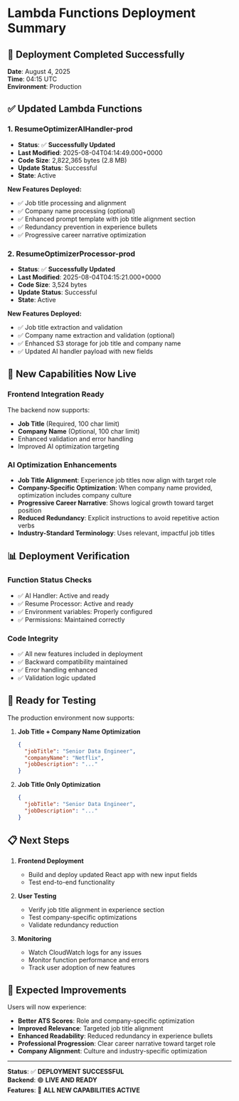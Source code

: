 # Lambda Functions Deployment Summary

## 🚀 **Deployment Completed Successfully**

**Date**: August 4, 2025  
**Time**: 04:15 UTC  
**Environment**: Production

## ✅ **Updated Lambda Functions**

### **1. ResumeOptimizerAIHandler-prod**
- **Status**: ✅ **Successfully Updated**
- **Last Modified**: 2025-08-04T04:14:49.000+0000
- **Code Size**: 2,822,365 bytes (2.8 MB)
- **Update Status**: Successful
- **State**: Active

**New Features Deployed:**
- ✅ Job title processing and alignment
- ✅ Company name processing (optional)
- ✅ Enhanced prompt template with job title alignment section
- ✅ Redundancy prevention in experience bullets
- ✅ Progressive career narrative optimization

### **2. ResumeOptimizerProcessor-prod**
- **Status**: ✅ **Successfully Updated**
- **Last Modified**: 2025-08-04T04:15:21.000+0000
- **Code Size**: 3,524 bytes
- **Update Status**: Successful
- **State**: Active

**New Features Deployed:**
- ✅ Job title extraction and validation
- ✅ Company name extraction and validation (optional)
- ✅ Enhanced S3 storage for job title and company name
- ✅ Updated AI handler payload with new fields

## 🎯 **New Capabilities Now Live**

### **Frontend Integration Ready**
The backend now supports:
- **Job Title** (Required, 100 char limit)
- **Company Name** (Optional, 100 char limit)
- Enhanced validation and error handling
- Improved AI optimization targeting

### **AI Optimization Enhancements**
- **Job Title Alignment**: Experience job titles now align with target role
- **Company-Specific Optimization**: When company name provided, optimization includes company culture
- **Progressive Career Narrative**: Shows logical growth toward target position
- **Reduced Redundancy**: Explicit instructions to avoid repetitive action verbs
- **Industry-Standard Terminology**: Uses relevant, impactful job titles

## 📊 **Deployment Verification**

### **Function Status Checks**
- ✅ AI Handler: Active and ready
- ✅ Resume Processor: Active and ready
- ✅ Environment variables: Properly configured
- ✅ Permissions: Maintained correctly

### **Code Integrity**
- ✅ All new features included in deployment
- ✅ Backward compatibility maintained
- ✅ Error handling enhanced
- ✅ Validation logic updated

## 🧪 **Ready for Testing**

The production environment now supports:

1. **Job Title + Company Name Optimization**
   ```json
   {
     "jobTitle": "Senior Data Engineer",
     "companyName": "Netflix",
     "jobDescription": "..."
   }
   ```

2. **Job Title Only Optimization**
   ```json
   {
     "jobTitle": "Senior Data Engineer",
     "jobDescription": "..."
   }
   ```

## 📋 **Next Steps**

1. **Frontend Deployment**
   - Build and deploy updated React app with new input fields
   - Test end-to-end functionality

2. **User Testing**
   - Verify job title alignment in experience section
   - Test company-specific optimizations
   - Validate redundancy reduction

3. **Monitoring**
   - Watch CloudWatch logs for any issues
   - Monitor function performance and errors
   - Track user adoption of new features

## 🎉 **Expected Improvements**

Users will now experience:
- **Better ATS Scores**: Role and company-specific optimization
- **Improved Relevance**: Targeted job title alignment
- **Enhanced Readability**: Reduced redundancy in experience bullets
- **Professional Progression**: Clear career narrative toward target role
- **Company Alignment**: Culture and industry-specific optimization

---

**Status**: ✅ **DEPLOYMENT SUCCESSFUL**  
**Backend**: 🟢 **LIVE AND READY**  
**Features**: 🎯 **ALL NEW CAPABILITIES ACTIVE**

